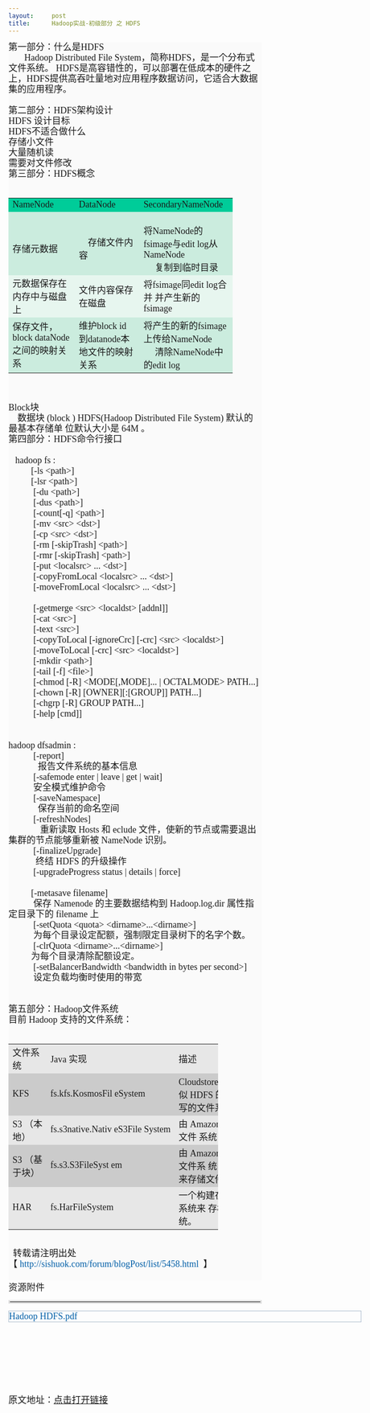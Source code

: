 ```yaml
---
layout:     post
title:      Hadoop实战-初级部分 之 HDFS
---
```

<div id="article_content" class="article_content clearfix csdn-tracking-statistics" data-pid="blog" data-mod="popu_307" data-dsm="post">
								            <link rel="stylesheet" href="https://csdnimg.cn/release/phoenix/template/css/ck_htmledit_views-f76675cdea.css">
						<div class="htmledit_views" id="content_views">
                
<p></p>
<div class="div_content_text_all" style="border:0px;overflow:hidden;background-color:rgb(250,250,250);line-height:1.5em;">
<div class="O" style="border-width:0px;overflow:hidden;">
<div class="O" style="border-width:0px;overflow:hidden;">
<div class="O" style="border-width:0px;overflow:hidden;">
<div style="border-width:0px;overflow:hidden;"><span style="font-family:'Comic Sans MS';font-size:18px;">第一部分：什么是HDFS</span></div>
<div style="border-width:0px;overflow:hidden;">
<div class="O" style="border-width:0px;overflow:hidden;">
<div style="border-width:0px;overflow:hidden;"><span style="font-family:'Comic Sans MS';font-size:18px;">       Hadoop Distributed File System，简称HDFS，是一个分布式文件系统。 HDFS是高容错性的，可以部署在低成本的硬件之上，HDFS提供高吞吐量地对应用程序数据访问，它适合大数据集的应用程序。</span></div>
<div style="border-width:0px;overflow:hidden;">
<div class="O" style="border-width:0px;overflow:hidden;">
<div style="border-width:0px;overflow:hidden;"><span style="font-family:'Comic Sans MS';font-size:18px;"> </span></div>
<div style="border-width:0px;overflow:hidden;"><span style="font-family:'Comic Sans MS';font-size:18px;">第二部分：HDFS架构设计</span></div>
<div style="border-width:0px;overflow:hidden;"><span style="font-family:'Comic Sans MS';font-size:18px;"><img src="http://sishuok.com/forum/upload/2012/8/9/ce952b0311e3faddda44f39aa7a303ca__1.JPG" alt="" style="border-width:0px;border-style:none;"></span></div>
<div style="border-width:0px;overflow:hidden;">
<div class="O" style="border-width:0px;overflow:hidden;">
<span style="font-family:'Comic Sans MS';font-size:18px;">HDFS 设计目标</span></div>
<div class="O" style="border-width:0px;overflow:hidden;">
<span style="font-family:'Comic Sans MS';font-size:18px;"><img src="http://sishuok.com/forum/upload/2012/8/9/172e0f6a00a09a976341008097e4658a__2.JPG" alt="" style="border-width:0px;border-style:none;"></span></div>
<div class="O" style="border-width:0px;overflow:hidden;">
<span style="font-family:'Comic Sans MS';font-size:18px;">HDFS不适合做什么</span></div>
<div class="O" style="border-width:0px;overflow:hidden;">
<div class="O" style="border-width:0px;overflow:hidden;">
<div style="border-width:0px;overflow:hidden;"><span style="font-family:'Comic Sans MS';font-size:18px;">存储小文件</span></div>
<div style="border-width:0px;overflow:hidden;"><span style="font-family:'Comic Sans MS';font-size:18px;">大量随机读</span></div>
<div style="border-width:0px;overflow:hidden;"><span style="font-family:'Comic Sans MS';font-size:18px;">需要对文件修改</span></div>
<div style="border-width:0px;overflow:hidden;">
<div class="O" style="border-width:0px;overflow:hidden;">
<div style="border-width:0px;overflow:hidden;"><span style="font-family:'Comic Sans MS';font-size:18px;">第三部分：HDFS概念</span></div>
<div style="border-width:0px;overflow:hidden;"><span style="font-family:'Comic Sans MS';font-size:18px;"> </span>
<table dir="ltr" cellspacing="0" cellpadding="0" style="border:none;width:446px;"><tbody><tr><td bgcolor="#00CC99" width="136" height="23">
<div style="border-width:0px;overflow:hidden;"><span><span style="font-family:'Comic Sans MS';font-size:18px;">NameNode</span></span></div>
</td>
<td bgcolor="#00CC99" width="136" height="23">
<div style="border-width:0px;overflow:hidden;"><span><span style="font-family:'Comic Sans MS';font-size:18px;">DataNode</span></span></div>
</td>
<td bgcolor="#00CC99" width="176" height="23">
<div style="border-width:0px;overflow:hidden;"><span><span style="font-family:'Comic Sans MS';font-size:18px;">SecondaryNameNode</span></span></div>
</td>
</tr><tr><td bgcolor="#CBECDE" width="136" height="73">
<div style="border-width:0px;overflow:hidden;"><span style="font-family:'Comic Sans MS';font-size:18px;"> </span></div>
<div style="border-width:0px;overflow:hidden;"><span style="font-family:'Comic Sans MS';font-size:18px;">存储元数据</span></div>
</td>
<td bgcolor="#CBECDE" width="136" height="73">
<div style="border-width:0px;overflow:hidden;"><span style="font-family:'Comic Sans MS';font-size:18px;"> </span></div>
<div style="border-width:0px;overflow:hidden;"><span style="font-family:'Comic Sans MS';font-size:18px;">    存储文件内容</span></div>
</td>
<td bgcolor="#CBECDE" width="176" height="73">
<div style="border-width:0px;overflow:hidden;"><span style="font-family:'Comic Sans MS';font-size:18px;"> </span></div>
<div style="border-width:0px;overflow:hidden;"><span style="font-family:'Comic Sans MS';font-size:18px;">将NameNode的fsimage与edit log从NameNode</span></div>
<div style="border-width:0px;overflow:hidden;"><span style="font-family:'Comic Sans MS';font-size:18px;">     复制到临时目录</span></div>
</td>
</tr><tr><td bgcolor="#E7F6EF" width="136" height="40">
<div style="border-width:0px;overflow:hidden;"><span style="font-family:'Comic Sans MS';font-size:18px;">元数据保存在内存中与磁盘上</span></div>
</td>
<td bgcolor="#E7F6EF" width="136" height="40">
<div style="border-width:0px;overflow:hidden;"><span style="font-family:'Comic Sans MS';font-size:18px;">文件内容保存在磁盘</span></div>
</td>
<td bgcolor="#E7F6EF" width="176" height="40">
<div style="border-width:0px;overflow:hidden;"><span style="font-family:'Comic Sans MS';font-size:18px;">将fsimage同edit log合并 并产生新的fsimage</span></div>
</td>
</tr><tr><td bgcolor="#CBECDE" width="136" height="73">
<div style="border-width:0px;overflow:hidden;"><span style="font-family:'Comic Sans MS';font-size:18px;">保存文件，block dataNode之间的映射关系</span></div>
</td>
<td bgcolor="#CBECDE" width="136" height="73">
<div style="border-width:0px;overflow:hidden;"><span style="font-family:'Comic Sans MS';font-size:18px;">维护block id 到datanode本地文件的映射关系</span></div>
</td>
<td bgcolor="#CBECDE" width="176" height="73">
<div style="border-width:0px;overflow:hidden;"><span style="font-family:'Comic Sans MS';font-size:18px;">将产生的新的fsimage上传给NameNode    </span></div>
<div style="border-width:0px;overflow:hidden;"><span style="font-family:'Comic Sans MS';font-size:18px;">     清除NameNode中的edit log</span></div>
</td>
</tr></tbody></table></div>
<div style="border-width:0px;overflow:hidden;"><span style="font-family:'Comic Sans MS';font-size:18px;"> </span></div>
</div>
<span style="font-family:'Comic Sans MS';font-size:18px;"> </span>
<div class="O" style="border-width:0px;overflow:hidden;">
<span><span style="font-family:'Comic Sans MS';font-size:18px;">Block块</span></span></div>
<div class="O" style="border-width:0px;overflow:hidden;">
<div class="O" style="border-width:0px;overflow:hidden;">
<div style="border-width:0px;overflow:hidden;"><span style="font-family:'Comic Sans MS';font-size:18px;"><span>   </span> <span>数据块</span> <span lang="en-us" xml:lang="en-us">(block</span> <span lang="en-us" xml:lang="en-us">)
 HDFS(Hadoop Distributed File System)</span> <span>默认的最基本存储单</span> <span>位默认大小是</span> <span lang="en-us" xml:lang="en-us">64M </span><span>。</span></span></div>
<div style="border-width:0px;overflow:hidden;">
<div class="O" style="border-width:0px;overflow:hidden;">
<div style="border-width:0px;overflow:hidden;"><span style="font-family:'Comic Sans MS';font-size:18px;">第四部分：HDFS命令行接口</span></div>
<div style="border-width:0px;overflow:hidden;"><span style="font-family:'Comic Sans MS';font-size:18px;"> </span>
<div class="O" style="border-width:0px;overflow:hidden;">
<div style="border-width:0px;overflow:hidden;"><span style="font-family:'Comic Sans MS';font-size:18px;"><span lang="en-us" xml:lang="en-us">  </span> <span lang="en-us" xml:lang="en-us">hadoop fs :</span> <span lang="en-us" xml:lang="en-us">      </span></span></div>
<div style="border-width:0px;overflow:hidden;"><span lang="en-us" xml:lang="en-us"><span style="font-family:'Comic Sans MS';font-size:18px;">          [-ls &lt;path&gt;]</span></span></div>
<div style="border-width:0px;overflow:hidden;"><span style="font-family:'Comic Sans MS';font-size:18px;"><span lang="en-us" xml:lang="en-us">          </span><span lang="en-us" xml:lang="en-us">[-lsr
 &lt;path&gt;]</span></span></div>
<div style="border-width:0px;overflow:hidden;"><span lang="en-us" xml:lang="en-us"><span style="font-family:'Comic Sans MS';font-size:18px;">           [-du &lt;path&gt;]</span></span></div>
<div style="border-width:0px;overflow:hidden;"><span lang="en-us" xml:lang="en-us"><span style="font-family:'Comic Sans MS';font-size:18px;">           [-dus &lt;path&gt;]</span></span></div>
<div style="border-width:0px;overflow:hidden;"><span lang="en-us" xml:lang="en-us"><span style="font-family:'Comic Sans MS';font-size:18px;">           [-count[-q] &lt;path&gt;]</span></span></div>
<div style="border-width:0px;overflow:hidden;"><span lang="en-us" xml:lang="en-us"><span style="font-family:'Comic Sans MS';font-size:18px;">           [-mv &lt;src&gt; &lt;dst&gt;]</span></span></div>
<div style="border-width:0px;overflow:hidden;"><span lang="en-us" xml:lang="en-us"><span style="font-family:'Comic Sans MS';font-size:18px;">           [-cp &lt;src&gt; &lt;dst&gt;]</span></span></div>
<div style="border-width:0px;overflow:hidden;"><span lang="en-us" xml:lang="en-us"><span style="font-family:'Comic Sans MS';font-size:18px;">           [-rm [-skipTrash] &lt;path&gt;]</span></span></div>
<div style="border-width:0px;overflow:hidden;"><span lang="en-us" xml:lang="en-us"><span style="font-family:'Comic Sans MS';font-size:18px;">           [-rmr [-skipTrash] &lt;path&gt;]</span></span></div>
<div style="border-width:0px;overflow:hidden;"><span lang="en-us" xml:lang="en-us"><span style="font-family:'Comic Sans MS';font-size:18px;">           [-put &lt;localsrc&gt; ... &lt;dst&gt;]</span></span></div>
<div style="border-width:0px;overflow:hidden;"><span lang="en-us" xml:lang="en-us"><span style="font-family:'Comic Sans MS';font-size:18px;">           [-copyFromLocal &lt;localsrc&gt; ... &lt;dst&gt;]</span></span></div>
<div style="border-width:0px;overflow:hidden;"><span lang="en-us" xml:lang="en-us"><span style="font-family:'Comic Sans MS';font-size:18px;">           [-moveFromLocal &lt;localsrc&gt; ... &lt;dst&gt;]</span></span></div>
<div style="border-width:0px;overflow:hidden;"><span style="font-family:'Comic Sans MS';font-size:18px;"> </span></div>
<div style="border-width:0px;overflow:hidden;">
<div class="O" style="border-width:0px;overflow:hidden;">
<div style="border-width:0px;overflow:hidden;"><span lang="en-us" xml:lang="en-us"><span style="font-family:'Comic Sans MS';font-size:18px;">           [-getmerge &lt;src&gt; &lt;localdst&gt; [addnl]]</span></span></div>
<div style="border-width:0px;overflow:hidden;"><span lang="en-us" xml:lang="en-us"><span style="font-family:'Comic Sans MS';font-size:18px;">           [-cat &lt;src&gt;]</span></span></div>
<div style="border-width:0px;overflow:hidden;"><span lang="en-us" xml:lang="en-us"><span style="font-family:'Comic Sans MS';font-size:18px;">           [-text &lt;src&gt;]</span></span></div>
<div style="border-width:0px;overflow:hidden;"><span lang="en-us" xml:lang="en-us"><span style="font-family:'Comic Sans MS';font-size:18px;">           [-copyToLocal [-ignoreCrc] [-crc] &lt;src&gt; &lt;localdst&gt;]</span></span></div>
<div style="border-width:0px;overflow:hidden;"><span lang="en-us" xml:lang="en-us"><span style="font-family:'Comic Sans MS';font-size:18px;">           [-moveToLocal [-crc] &lt;src&gt; &lt;localdst&gt;]</span></span></div>
<div style="border-width:0px;overflow:hidden;"><span lang="en-us" xml:lang="en-us"><span style="font-family:'Comic Sans MS';font-size:18px;">           [-mkdir &lt;path&gt;]</span></span></div>
<div style="border-width:0px;overflow:hidden;"><span lang="en-us" xml:lang="en-us"><span style="font-family:'Comic Sans MS';font-size:18px;">           [-tail [-f] &lt;file&gt;]</span></span></div>
<div style="border-width:0px;overflow:hidden;"><span lang="en-us" xml:lang="en-us"><span style="font-family:'Comic Sans MS';font-size:18px;">           [-chmod [-R] &lt;MODE[,MODE]... | OCTALMODE&gt; PATH...]</span></span></div>
<div style="border-width:0px;overflow:hidden;"><span lang="en-us" xml:lang="en-us"><span style="font-family:'Comic Sans MS';font-size:18px;">           [-chown [-R] [OWNER][:[GROUP]] PATH...]</span></span></div>
<div style="border-width:0px;overflow:hidden;"><span lang="en-us" xml:lang="en-us"><span style="font-family:'Comic Sans MS';font-size:18px;">           [-chgrp [-R] GROUP PATH...]</span></span></div>
<div style="border-width:0px;overflow:hidden;"><span lang="en-us" xml:lang="en-us"><span style="font-family:'Comic Sans MS';font-size:18px;">           [-help [cmd]]</span></span></div>
<div style="border-width:0px;overflow:hidden;"><span style="font-family:'Comic Sans MS';font-size:18px;"> </span></div>
</div>
<span style="font-family:'Comic Sans MS';font-size:18px;"> </span>
<div class="O" style="border-width:0px;overflow:hidden;">
<div style="border-width:0px;overflow:hidden;"><span lang="en-us" xml:lang="en-us"><span style="font-family:'Comic Sans MS';font-size:18px;">hadoop dfsadmin :</span></span></div>
<div style="border-width:0px;overflow:hidden;"><span lang="en-us" xml:lang="en-us"><span style="font-family:'Comic Sans MS';font-size:18px;">           [-report]</span></span></div>
<div style="border-width:0px;overflow:hidden;"><span style="font-family:'Comic Sans MS';font-size:18px;"><span lang="en-us" xml:lang="en-us">             </span><span>报告文件系统的基本信息</span></span></div>
<div style="border-width:0px;overflow:hidden;"><span lang="en-us" xml:lang="en-us"><span style="font-family:'Comic Sans MS';font-size:18px;">           [-safemode enter | leave | get | wait]</span></span></div>
<div style="border-width:0px;overflow:hidden;"><span style="font-family:'Comic Sans MS';font-size:18px;"><span lang="en-us" xml:lang="en-us">           </span><span>安全模式维护命令</span></span></div>
<div style="border-width:0px;overflow:hidden;"><span lang="en-us" xml:lang="en-us"><span style="font-family:'Comic Sans MS';font-size:18px;">           [-saveNamespace]</span></span></div>
<div style="border-width:0px;overflow:hidden;"><span style="font-family:'Comic Sans MS';font-size:18px;"><span lang="en-us" xml:lang="en-us">             </span><span>保存当前的命名空间</span></span></div>
<div style="border-width:0px;overflow:hidden;"><span lang="en-us" xml:lang="en-us"><span style="font-family:'Comic Sans MS';font-size:18px;">           [-refreshNodes]</span></span></div>
<div style="border-width:0px;overflow:hidden;"><span style="font-family:'Comic Sans MS';font-size:18px;"><span lang="en-us" xml:lang="en-us">            </span><span> </span> <span>重新读取</span> <span lang="en-us" xml:lang="en-us">Hosts</span> <span>和</span> <span lang="en-us" xml:lang="en-us">eclude</span> <span>文件，使新的节点或需要退出集群的节点能够重新被</span> <span lang="en-us" xml:lang="en-us">NameNode</span> <span>识别。</span></span></div>
<div style="border-width:0px;overflow:hidden;"><span lang="en-us" xml:lang="en-us"><span style="font-family:'Comic Sans MS';font-size:18px;">           [-finalizeUpgrade]</span></span></div>
<div style="border-width:0px;overflow:hidden;"><span style="font-family:'Comic Sans MS';font-size:18px;"><span lang="en-us" xml:lang="en-us">          </span><span> </span> <span>终结</span> <span lang="en-us" xml:lang="en-us">HDFS</span> <span>的升级操作</span></span></div>
<div style="border-width:0px;overflow:hidden;"><span lang="en-us" xml:lang="en-us"><span style="font-family:'Comic Sans MS';font-size:18px;">           [-upgradeProgress status | details | force]</span></span></div>
<div style="border-width:0px;overflow:hidden;"><span style="font-family:'Comic Sans MS';font-size:18px;"> </span>
<div class="O" style="border-width:0px;overflow:hidden;">
<div style="border-width:0px;overflow:hidden;"><span lang="en-us" xml:lang="en-us"><span style="font-family:'Comic Sans MS';font-size:18px;">          [-metasave filename]</span></span></div>
<div style="border-width:0px;overflow:hidden;"><span style="font-family:'Comic Sans MS';font-size:18px;"><span lang="en-us" xml:lang="en-us">           </span><span>保存</span> <span lang="en-us" xml:lang="en-us">Namenode</span> <span>的主要数据结构到</span> <span lang="en-us" xml:lang="en-us">Hadoop.log.dir </span><span>属性指定目录下的</span> <span lang="en-us" xml:lang="en-us">filename</span> <span>上</span></span></div>
<div style="border-width:0px;overflow:hidden;"><span lang="en-us" xml:lang="en-us"><span style="font-family:'Comic Sans MS';font-size:18px;">           [-setQuota &lt;quota&gt; &lt;dirname&gt;...&lt;dirname&gt;]</span></span></div>
<div style="border-width:0px;overflow:hidden;"><span style="font-family:'Comic Sans MS';font-size:18px;"><span lang="en-us" xml:lang="en-us">           </span><span>为每个目录设定配额，强制限定目录树下的名字个数。</span></span></div>
<div style="border-width:0px;overflow:hidden;"><span lang="en-us" xml:lang="en-us"><span style="font-family:'Comic Sans MS';font-size:18px;">           [-clrQuota &lt;dirname&gt;...&lt;dirname&gt;]</span></span></div>
<div style="border-width:0px;overflow:hidden;"><span style="font-family:'Comic Sans MS';font-size:18px;"><span>          </span><span>为每个目录清除配额设定。</span></span></div>
<div style="border-width:0px;overflow:hidden;"><span lang="en-us" xml:lang="en-us"><span style="font-family:'Comic Sans MS';font-size:18px;">           [-setBalancerBandwidth &lt;bandwidth in bytes per second&gt;]</span></span></div>
<div style="border-width:0px;overflow:hidden;"><span style="font-family:'Comic Sans MS';font-size:18px;"><span lang="en-us" xml:lang="en-us">           </span><span>设定负载均衡时使用的带宽</span></span></div>
<div style="border-width:0px;overflow:hidden;"><span style="font-family:'Comic Sans MS';font-size:18px;"> </span>
<div class="O" style="border-width:0px;overflow:hidden;">
<div style="border-width:0px;overflow:hidden;"><span style="font-family:'Comic Sans MS';font-size:18px;"> </span></div>
<div style="border-width:0px;overflow:hidden;"><span style="font-family:'Comic Sans MS';font-size:18px;">第五部分：Hadoop文件系统</span></div>
<div style="border-width:0px;overflow:hidden;">
<div class="O" style="border-width:0px;overflow:hidden;">
<div style="border-width:0px;overflow:hidden;"><span style="font-family:'Comic Sans MS';font-size:18px;"><span>目前</span> <span lang="en-us" xml:lang="en-us">Hadoop</span> <span>支持的文件系统：</span></span></div>
<div style="border-width:0px;overflow:hidden;"><span lang="en-us" xml:lang="en-us"><span style="font-family:'Comic Sans MS';font-size:18px;"> </span></span>
<table dir="ltr" cellspacing="0" cellpadding="0" style="border:none;width:417px;"><tbody><tr><td bgcolor="#E7E7E7" width="121" height="24">
<div style="border-width:0px;overflow:hidden;"><span><span><span style="font-family:'Comic Sans MS';font-size:18px;">文件系统</span></span></span></div>
</td>
<td bgcolor="#E7E7E7" width="118" height="24">
<div style="border-width:0px;overflow:hidden;"><span style="font-family:'Comic Sans MS';font-size:18px;"><span lang="en-us" xml:lang="en-us"><span>Java</span></span> <span><span>实现</span></span></span></div>
</td>
<td bgcolor="#E7E7E7" width="180" height="24">
<div style="border-width:0px;overflow:hidden;"><span><span><span style="font-family:'Comic Sans MS';font-size:18px;">描述</span></span></span></div>
</td>
</tr><tr><td bgcolor="#CBCBCB" width="121" height="65">
<div style="border-width:0px;overflow:hidden;"><span lang="en-us" xml:lang="en-us"><span style="font-family:'Comic Sans MS';font-size:18px;">KFS</span></span></div>
</td>
<td bgcolor="#CBCBCB" width="118" height="65">
<div style="border-width:0px;overflow:hidden;"><span style="font-family:'Comic Sans MS';font-size:18px;"><span lang="en-us" xml:lang="en-us">fs.kfs.KosmosFil</span> <span lang="en-us" xml:lang="en-us">eSystem</span></span></div>
</td>
<td bgcolor="#CBCBCB" width="180" height="65">
<div style="border-width:0px;overflow:hidden;"><span style="font-family:'Comic Sans MS';font-size:18px;"><span lang="en-us" xml:lang="en-us">Cloudstore  </span><span>是类似</span> <span lang="en-us" xml:lang="en-us">HDFS</span> <span>的</span> <span>由</span> <span lang="en-us" xml:lang="en-us">C++</span> <span>编写的文件系统</span></span></div>
</td>
</tr><tr><td bgcolor="#E7E7E7" width="121" height="57">
<div style="border-width:0px;overflow:hidden;"><span style="font-family:'Comic Sans MS';font-size:18px;"><span lang="en-us" xml:lang="en-us">S3</span> <span>（本地）</span></span></div>
</td>
<td bgcolor="#E7E7E7" width="118" height="57">
<div style="border-width:0px;overflow:hidden;"><span style="font-family:'Comic Sans MS';font-size:18px;"><span lang="en-us" xml:lang="en-us">fs.s3native.Nativ</span> <span lang="en-us" xml:lang="en-us">eS3File</span> <span lang="en-us" xml:lang="en-us">System</span></span></div>
</td>
<td bgcolor="#E7E7E7" width="180" height="57">
<div style="border-width:0px;overflow:hidden;"><span style="font-family:'Comic Sans MS';font-size:18px;"><span>由</span> <span lang="en-us" xml:lang="en-us">Amazon S3</span> <span>支持的文件</span> <span>系统</span></span></div>
</td>
</tr><tr><td bgcolor="#CBCBCB" width="121" height="66">
<div style="border-width:0px;overflow:hidden;"><span style="font-family:'Comic Sans MS';font-size:18px;"><span lang="en-us" xml:lang="en-us">S3</span> <span>（基于块）</span></span></div>
</td>
<td bgcolor="#CBCBCB" width="118" height="66">
<div style="border-width:0px;overflow:hidden;"><span style="font-family:'Comic Sans MS';font-size:18px;"><span lang="en-us" xml:lang="en-us">fs.s3.S3FileSyst</span> <span lang="en-us" xml:lang="en-us">em</span></span></div>
</td>
<td bgcolor="#CBCBCB" width="180" height="66">
<div style="border-width:0px;overflow:hidden;"><span style="font-family:'Comic Sans MS';font-size:18px;"><span>由</span> <span lang="en-us" xml:lang="en-us">AmazonS3</span> <span>支持的文件系</span> <span>统，以块格式来存储文件</span></span></div>
</td>
</tr><tr><td bgcolor="#E7E7E7" width="121" height="58">
<div style="border-width:0px;overflow:hidden;"><span lang="en-us" xml:lang="en-us"><span style="font-family:'Comic Sans MS';font-size:18px;">HAR</span></span></div>
</td>
<td bgcolor="#E7E7E7" width="118" height="58">
<div style="border-width:0px;overflow:hidden;"><span lang="en-us" xml:lang="en-us"><span style="font-family:'Comic Sans MS';font-size:18px;">fs.HarFileSystem</span></span></div>
</td>
<td bgcolor="#E7E7E7" width="180" height="58">
<div style="border-width:0px;overflow:hidden;"><span style="font-family:'Comic Sans MS';font-size:18px;"><span>一个构建在其他文件系统来</span> <span>存档的文件系统。</span></span></div>
</td>
</tr></tbody></table></div>
<div style="border-width:0px;overflow:hidden;"><span style="font-family:'Comic Sans MS';font-size:18px;"> </span></div>
</div>
</div>
<div style="border-width:0px;overflow:hidden;"><span style="font-family:'Comic Sans MS';font-size:18px;">  <span>转载请注明出处【 <a href="http://sishuok.com/forum/blogPost/list/5458.html" rel="nofollow" style="color:rgb(0,94,167);text-decoration:none;">http://sishuok.com/forum/blogPost/list/5458.html</a></span>  <span>】</span></span></div>
<div style="border-width:0px;overflow:hidden;"><span style="font-family:'Comic Sans MS';font-size:18px;"> </span></div>
</div>
</div>
</div>
</div>
</div>
</div>
</div>
</div>
</div>
</div>
</div>
</div>
</div>
</div>
</div>
</div>
</div>
</div>
</div>
</div>
</div>
</div>
</div>
</div>
<div style="border-width:0px;overflow:hidden;width:700px;">
<span style="font-family:'Comic Sans MS';font-size:18px;">资源附件</span></div>
<hr style="border-style:solid;border-color:rgb(223,223,223);"><div style="border:1px solid rgb(170,187,204);overflow:hidden;width:700px;">
<a href="http://sishuok.com/forum/download?filename=2012/8/9/abc683e14dae4946b9c7039e03dbef3e__Hadoop%20HDFS.pdf" rel="nofollow" style="color:rgb(0,94,167);text-decoration:none;"><span style="font-family:'Comic Sans MS';font-size:18px;">Hadoop
 HDFS.pdf</span></a></div>
<span style="font-family:'Comic Sans MS';font-size:18px;"><br></span>
<p></p>
<p><span style="font-family:'Comic Sans MS';font-size:18px;"><br></span></p>
<p><span style="font-family:'Comic Sans MS';font-size:18px;"><br></span></p>
<p><span style="font-family:'Comic Sans MS';font-size:18px;"><br></span></p>
<p><span style="font-family:'Comic Sans MS';font-size:18px;">原文地址：<a href="http://sishuok.com/forum/blogPost/list/40/5458.html#34331" rel="nofollow">点击打开链接</a></span></p>
            </div>
                </div>